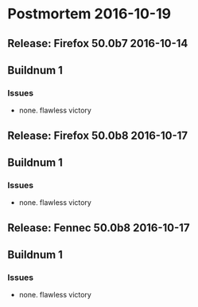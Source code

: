 # Postmortem 2016-10-19

## Release: Firefox 50.0b7 2016-10-14

## Buildnum 1
### Issues
- none. flawless victory


## Release: Firefox 50.0b8 2016-10-17

## Buildnum 1
### Issues
- none. flawless victory


## Release: Fennec 50.0b8 2016-10-17

## Buildnum 1
### Issues
- none. flawless victory


